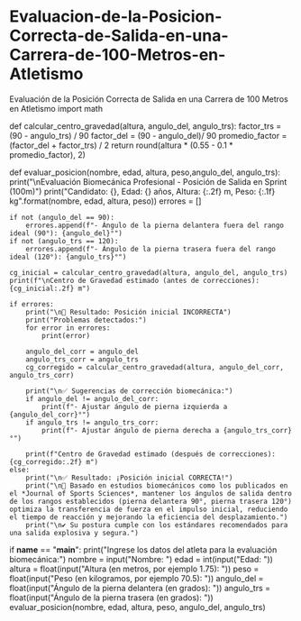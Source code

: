 # Evaluacion-de-la-Posicion-Correcta-de-Salida-en-una-Carrera-de-100-Metros-en-Atletismo
Evaluación de la Posición Correcta de Salida en una Carrera de 100 Metros en Atletismo
import math

def calcular_centro_gravedad(altura, angulo_del, angulo_trs):
    factor_trs = (90 - angulo_trs) / 90
    factor_del = (90 - angulo_del)/ 90
    promedio_factor = (factor_del + factor_trs) / 2
    return round(altura * (0.55 - 0.1 * promedio_factor), 2)

def evaluar_posicion(nombre, edad, altura, peso,angulo_del, angulo_trs):
    print("\nEvaluación Biomecánica Profesional - Posición de Salida en Sprint (100m)")
    print("Candidato: {}, Edad: {} años, Altura: {:.2f} m, Peso: {:.1f} kg".format(nombre, edad, altura, peso))
    errores = []

    if not (angulo_del == 90):
        errores.append(f"- Ángulo de la pierna delantera fuera del rango ideal (90°): {angulo_del}°")
    if not (angulo_trs == 120):
        errores.append(f"- Ángulo de la pierna trasera fuera del rango ideal (120°): {angulo_trs}°")

    cg_inicial = calcular_centro_gravedad(altura, angulo_del, angulo_trs)
    print(f"\nCentro de Gravedad estimado (antes de correcciones): {cg_inicial:.2f} m")

    if errores:
        print("\n🔴 Resultado: Posición inicial INCORRECTA")
        print("Problemas detectados:")
        for error in errores:
            print(error)

        angulo_del_corr = angulo_del
        angulo_trs_corr = angulo_trs
        cg_corregido = calcular_centro_gravedad(altura, angulo_del_corr, angulo_trs_corr)

        print("\n✅ Sugerencias de corrección biomecánica:")
        if angulo_del != angulo_del_corr:
            print(f"- Ajustar ángulo de pierna izquierda a {angulo_del_corr}°")
        if angulo_trs != angulo_trs_corr:
            print(f"- Ajustar ángulo de pierna derecha a {angulo_trs_corr}°")

        print(f"Centro de Gravedad estimado (después de correcciones): {cg_corregido:.2f} m")
    else:
        print("\n✅ Resultado: ¡Posición inicial CORRECTA!")
        print("\n📘 Basado en estudios biomecánicos como los publicados en el *Journal of Sports Sciences*, mantener los ángulos de salida dentro de los rangos establecidos (pierna delantera 90°, pierna trasera 120°) optimiza la transferencia de fuerza en el impulso inicial, reduciendo el tiempo de reacción y mejorando la eficiencia del desplazamiento.")
        print("\n✔️ Su postura cumple con los estándares recomendados para una salida explosiva y segura.")

if __name__ == "__main__":
    print("Ingrese los datos del atleta para la evaluación biomecánica:")
    nombre = input("Nombre: ")
    edad = int(input("Edad: "))
    altura = float(input("Altura (en metros, por ejemplo 1.75): "))
    peso = float(input("Peso (en kilogramos, por ejemplo 70.5): "))
    angulo_del = float(input("Ángulo de la pierna delantera (en grados): "))
    angulo_trs = float(input("Ángulo de la pierna trasera (en grados): "))
    evaluar_posicion(nombre, edad, altura, peso, angulo_del, angulo_trs)
